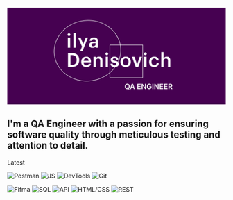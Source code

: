 ![Header ](https://github.com/IlyaDenisovichh/IlyaDenisovichh/blob/main/assets/Ilia_Denisovich.jpg)

## I'm a  QA Engineer with a passion for ensuring software quality through meticulous testing and attention to detail.

Latest 


![Postman](https://img.shields.io/badge/Postman-460151??style=for-the-badge&logo=Postman&logoColor=2719D3)
![JS](https://img.shields.io/badge/JS-460151??style=for-the-badge&logo=JavaScript&logoColor=2719D3)
![DevTools](https://img.shields.io/badge/DevTools-460151??style=for-the-badge&logo=Google&logoColor=2719D3)
![Git](https://img.shields.io/badge/Git-460151??style=for-the-badge&logo=Git&logoColor=2719D3)

![Fifma](https://img.shields.io/badge/Figma-460151??style=for-the-badge&logo=Figma&logoColor=2719D3)
![SQL](https://img.shields.io/badge/SQL-460151??style=for-the-badge&logo=mysql&logoColor=2719D3) 
![API](https://img.shields.io/badge/API-460151??style=for-the-badge&logo=&logoColor=2719D3)
![HTML/CSS](https://img.shields.io/badge/HTML/CSS-460151??style=for-the-badge&logo=&logoColor=2719D3)
![REST](https://img.shields.io/badge/REST-460151??style=for-the-badge&logo=REST&logoColor=2719D3)




<!--
Here are some ideas to get you started:

- 🔭 I’m currently working on ...
- 🌱 I’m currently learning ...
- 👯 I’m looking to collaborate on ...
- 🤔 I’m looking for help with ...
- 💬 Ask me about ...
- 📫 How to reach me: ...
- 😄 Pronouns: ...
- ⚡ Fun fact: ...
-->
